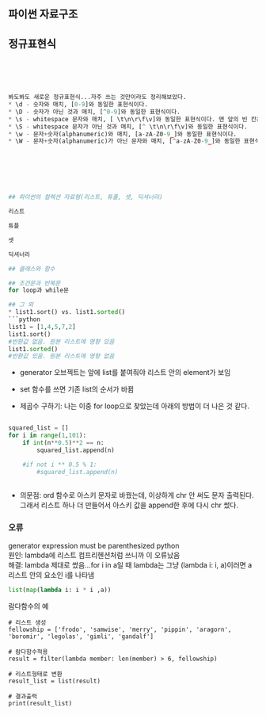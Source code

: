 ## 파이썬 자료구조

## 정규표현식

```python





봐도봐도 새로운 정규표현식...자주 쓰는 것만이라도 정리해보았다.
* \d - 숫자와 매치, [0-9]와 동일한 표현식이다.
* \D - 숫자가 아닌 것과 매치, [^0-9]와 동일한 표현식이다.
* \s - whitespace 문자와 매치, [ \t\n\r\f\v]와 동일한 표현식이다. 맨 앞의 빈 칸은 공백문자(space)를 의미한다.
* \S - whitespace 문자가 아닌 것과 매치, [^ \t\n\r\f\v]와 동일한 표현식이다.
* \w - 문자+숫자(alphanumeric)와 매치, [a-zA-Z0-9_]와 동일한 표현식이다.
* \W - 문자+숫자(alphanumeric)가 아닌 문자와 매치, [^a-zA-Z0-9_]와 동일한 표현식이다.







## 파이썬의 컬렉션 자료형(리스트, 튜플, 셋, 딕셔너리)

리스트

튜플

셋

딕셔너리

## 클래스와 함수

## 조건문과 반복문
for loop과 while문

## 그 외
* list1.sort() vs. list1.sorted()
```python
list1 = [1,4,5,7,2]
list1.sort()
#반환값 없음. 원본 리스트에 영향 있음
list1.sorted()
#반환값 있음. 원본 리스트에 영향 없음
```

* generator 오브젝트는 앞에 list를 붙여줘야 리스트 안의 element가 보임

* set 함수를 쓰면 기존 list의 순서가 바뀜


* 제곱수 구하기: 나는 이중 for loop으로 찾았는데 아래의 방법이 더 나은 것 같다.
```python

squared_list = []
for i in range(1,101):
    if int(n**0.5)**2 == n:
        squared_list.append(n)

    #if not i ** 0.5 % 1:
        #squared_list.append(n)
    
```

* 의문점: ord 함수로 아스키 문자로 바꿨는데, 이상하게 chr 안 써도 문자 출력된다. 그래서 리스트 하나 더 만들어서 아스키 값을 append한 후에 다시 chr 썼다.

### 오류
generator expression must be parenthesized python<br>
원인: lambda에 리스트 컴프리헨션처럼 쓰니까 이 오류났음<br>
해결: lambda 제대로 썼음...for i in a일 때 lambda는 그냥 (lambda i: i, a)이러면 a리스트 안의 요소인 i를 나타냄
```python
list(map(lambda i: i * i ,a))
```



람다함수의 예

```
# 리스트 생성
fellowship = ['frodo', 'samwise', 'merry', 'pippin', 'aragorn', 'boromir', 'legolas', 'gimli', 'gandalf']

# 람다함수적용
result = filter(lambda member: len(member) > 6, fellowship)

# 리스트형태로 변환
result_list = list(result)

# 결과출력
print(result_list)
```